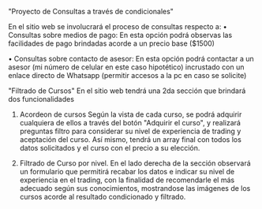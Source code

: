 "Proyecto de Consultas a través de condicionales"

En el sitio web se involucrará el proceso de consultas respecto a:
• Consultas sobre medios de pago:
En esta opción podrá observas las facilidades de pago brindadas acorde a un precio base ($1500)

• Consultas sobre contacto de asesor:
En esta opción podrá contactar a un asesor (mi número de celular en este caso hipotético) incrustado con un enlace directo de Whatsapp (permitir accesos a la pc en caso se solicite)


"Filtrado de Cursos"
En el sitio web tendrá una 2da sección que brindará dos funcionalidades

1. Acordeon de cursos
Según la vista de cada curso, se podrá adquirir cualquiera de ellos a través del botón "Adquirir el curso", y realizará preguntas filtro para considerar su nivel de experiencia de trading y aceptación del curso. Así mismo, tendrá un array final con todos los datos solicitados y el curso con el precio a su elección.

2. Filtrado de Curso por nivel.
En el lado derecha de la sección observará un formulario que permitirá recabar los datos e indicar su nivel de experiencia en el trading, con la finalidad de recomendarle el más adecuado según sus conocimientos, mostrandose las imágenes de los cursos acorde al resultado condicionado y filtrado.